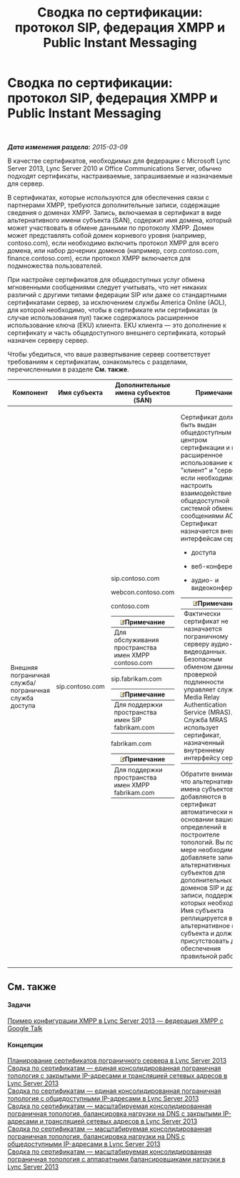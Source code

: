 ﻿---
title: 'Сводка по сертификации: протокол SIP, федерация XMPP и Public Instant Messaging'
TOCTitle: 'Сводка по сертификации: протокол SIP, федерация XMPP и Public Instant Messaging'
ms:assetid: 933d6351-cfa6-4432-b3ed-1aff3ac92065
ms:mtpsurl: https://technet.microsoft.com/ru-ru/library/JJ618372(v=OCS.15)
ms:contentKeyID: 49310527
ms.date: 05/19/2016
mtps_version: v=OCS.15
ms.translationtype: HT
---

# Сводка по сертификации: протокол SIP, федерация XMPP и Public Instant Messaging

 

_**Дата изменения раздела:** 2015-03-09_

В качестве сертификатов, необходимых для федерации с Microsoft Lync Server 2013, Lync Server 2010 и Office Communications Server, обычно подходят сертификаты, настраиваемые, запрашиваемые и назначаемые для сервер.

В сертификатах, которые используются для обеспечения связи с партнерами XMPP, требуются дополнительные записи, содержащие сведения о доменах XMPP. Запись, включаемая в сертификат в виде альтернативного имени субъекта (SAN), содержит имя домена, который может участвовать в обмене данными по протоколу XMPP. Домен может представлять собой домен корневого уровня (например, contoso.com), если необходимо включить протокол XMPP для всего домена, или набор дочерних доменов (например, corp.contoso.com, finance.contoso.com), если протокол XMPP включается для подмножества пользователей.

При настройке сертификатов для общедоступных услуг обмена мгновенными сообщениями следует учитывать, что нет никаких различий с другими типами федерации SIP или даже со стандартными сертификатами сервер, за исключением службы America Online (AOL), для которой необходимо, чтобы в сертификате или сертификатах (в случае использования пул) также содержалось расширенное использование ключа (EKU) клиента. EKU клиента — это дополнение к сертификату и часть общедоступного внешнего сертификата, который назначен серверу сервер.

Чтобы убедиться, что ваше развертывание сервер соответствует требованиям к сертификатам, ознакомьтесь с разделами, перечисленными в разделе **См. также**.



<table>
<colgroup>
<col style="width: 25%" />
<col style="width: 25%" />
<col style="width: 25%" />
<col style="width: 25%" />
</colgroup>
<thead>
<tr class="header">
<th>Компонент</th>
<th>Имя субъекта</th>
<th>Дополнительные имена субъектов (SAN)</th>
<th>Примечания</th>
</tr>
</thead>
<tbody>
<tr class="odd">
<td><p>Внешняя пограничная служба/пограничная служба доступа</p></td>
<td><p>sip.contoso.com</p></td>
<td><p>sip.contoso.com</p>
<p>webcon.contoso.com</p>
<p>contoso.com</p>
<div class="alert">
<table>
<thead>
<tr class="header">
<th><img src="images/Gg398412.note(OCS.15).gif" title="note" alt="note" />Примечание</th>
</tr>
</thead>
<tbody>
<tr class="odd">
<td>Для обслуживания пространства имен XMPP contoso.com</td>
</tr>
</tbody>
</table>

</div>
<p>sip.fabrikam.com</p>
<div class="alert">
<table>
<thead>
<tr class="header">
<th><img src="images/Gg398412.note(OCS.15).gif" title="note" alt="note" />Примечание</th>
</tr>
</thead>
<tbody>
<tr class="odd">
<td>Для поддержки пространства имен SIP fabrikam.com</td>
</tr>
</tbody>
</table>

</div>
<p>fabrikam.com</p>
<div class="alert">
<table>
<thead>
<tr class="header">
<th><img src="images/Gg398412.note(OCS.15).gif" title="note" alt="note" />Примечание</th>
</tr>
</thead>
<tbody>
<tr class="odd">
<td>Для поддержки пространства имен XMPP fabrikam.com</td>
</tr>
</tbody>
</table>

</div></td>
<td><p>Сертификат должен быть выдан общедоступным центром сертификации и иметь расширенное использование ключа &quot;клиент&quot; и &quot;сервер&quot;, если необходимо настроить взаимодействие с общедоступной системой обмена сообщениями AOL. Сертификат назначается внешним интерфейсам сервер:</p>
<ul>
<li><p>доступа</p></li>
<li><p>веб-конференций</p></li>
<li><p>аудио- и видеоконференций</p></li>
</ul>
<div class="alert">
<table>
<thead>
<tr class="header">
<th><img src="images/Gg398412.note(OCS.15).gif" title="note" alt="note" />Примечание</th>
</tr>
</thead>
<tbody>
<tr class="odd">
<td>Фактически сертификат не назначается пограничному серверу аудио- и видеоданных. Безопасным обменом данных и проверкой подлинности управляет служба Media Relay Authentication Service (MRAS). Служба MRAS использует сертификат, назначенный внутреннему интерфейсу сервер.</td>
</tr>
</tbody>
</table>

</div>
<p>Обратите внимание, что альтернативные имена субъектов добавляются в сертификат автоматически на основании ваших определений в построителе топологий. Вы по мере необходимости добавляете записи альтернативных имен субъектов для дополнительных доменов SIP и другие записи, поддержка которых необходима. Имя субъекта реплицируется в альтернативное имя субъекта и должно присутствовать для обеспечения правильной работы.</p></td>
</tr>
</tbody>
</table>


## См. также

#### Задачи

[Пример конфигурации XMPP в Lync Server 2013 — федерация XMPP с Google Talk](lync-server-2013-example-xmpp-configuration-–-xmpp-federation-with-google-talk.md)  

#### Концепции

[Планирование сертификатов пограничного сервера в Lync Server 2013](lync-server-2013-plan-for-edge-server-certificates.md)  
[Сводка по сертификатам — единая консолидированная пограничная топология с закрытыми IP-адресами и трансляцией сетевых адресов в Lync Server 2013](lync-server-2013-certificate-summary-single-consolidated-edge-with-private-ip-addresses-using-nat.md)  
[Сводка по сертификатам — единая консолидированная пограничная топология с общедоступными IP-адресами в Lync Server 2013](lync-server-2013-certificate-summary-single-consolidated-edge-with-public-ip-addresses.md)  
[Сводка по сертификатам — масштабируемая консолидированная пограничная топология, балансировка нагрузки на DNS с закрытыми IP-адресами и трансляцией сетевых адресов в Lync Server 2013](lync-server-2013-certificate-summary-scaled-consolidated-edge-dns-load-balancing-with-private-ip-addresses-using-nat.md)  
[Сводка по сертификатам — масштабируемая консолидированная пограничная топология, балансировка нагрузки на DNS с общедоступными IP-адресами в Lync Server 2013](lync-server-2013-certificate-summary-scaled-consolidated-edge-dns-load-balancing-with-public-ip-addresses.md)  
[Сводка по сертификатам — масштабируемая консолидированная пограничная топология с аппаратными балансировщиками нагрузки в Lync Server 2013](lync-server-2013-certificate-summary-scaled-consolidated-edge-with-hardware-load-balancers.md)

